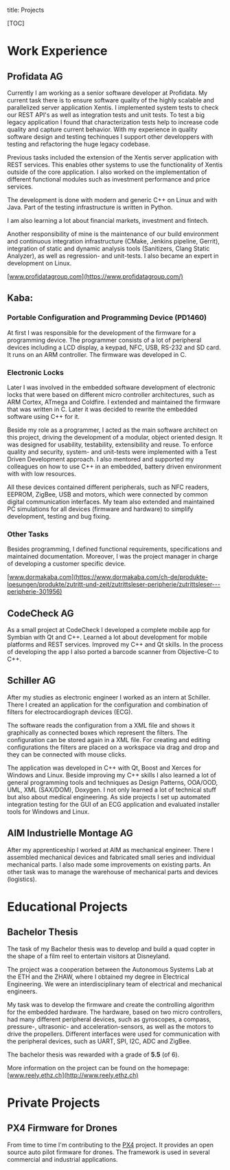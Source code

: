 title: Projects

[TOC]


# Work Experience


## Profidata AG


Currently I am working as a senior software developer at Profidata. My current task there is to ensure software quality of the highly scalable and parallelized server application Xentis. 
I implemented system tests to check our REST API's as well as integration tests and unit tests. To test a big legacy application I found that characterization tests help to increase code quality and capture current behavior. With my experience in quality
software design and testing techinques I support other developpers with testing and refactoring the huge legacy codebase.

Previous tasks included the extension of the Xentis server application with REST services. This enables other systems to
use the functionality of Xentis outside of the core application.
I also worked on the implementation of different functional modules such as investment performance and price services. 

The development is done with modern and generic C++ on Linux and with Java. Part of the testing infrastructure is written in Python.

I am also learning a lot about financial markets, investment and fintech.

Another responsibility of mine is the maintenance of our build environment and continuous integration infrastructure (CMake, Jenkins pipeline, Gerrit), integration of static and dynamic analysis tools (Sanitizers, Clang Static Analyzer), as well as regression- and unit-tests. I also became an expert in development on Linux.

[www.profidatagroup.com](https://www.profidatagroup.com/)

## Kaba:

### Portable Configuration and Programming Device (PD1460)
At first I was responsible for the development of the firmware for a programming device. The programmer consists of a lot of peripheral devices including a LCD display, a keypad, NFC, USB, RS-232 and SD card. It runs on an ARM controller. The firmware was developed in C.

### Electronic Locks

Later I was involved in the embedded software development of electronic locks that were based on different micro controller architectures, such as ARM Cortex, ATmega and Coldfire. I extended and maintained the firmware that was written in C. Later it was decided to rewrite the embedded software using C++ for it.

Beside my role as a programmer, I acted as the main software architect on this project, driving the development of a modular, object oriented design. It was designed for usability, testability, extensibility and reuse. To enforce quality and security, system- and unit-tests were implemented with a Test Driven Development approach. I also mentored and supported my colleagues on how to use C++ in an embedded, battery driven environment with with low resources.

All these devices contained different peripherals, such as NFC readers, EEPROM, ZigBee, USB and motors, which were connected by common digital communication interfaces. My team also extended and maintained PC simulations for all devices (firmware and hardware) to simplify development, testing and bug fixing.

### Other Tasks
Besides programming, I defined functional requirements, specifications and maintained documentation. Moreover, I was the project manager in charge of developing a customer specific device.


[www.dormakaba.com](https://www.dormakaba.com/ch-de/produkte-loesungen/produkte/zutritt-und-zeit/zutrittsleser-peripherie/zutrittsleser---peripherie-301956)




## CodeCheck AG
As a small project at CodeCheck I developed a
complete mobile app for Symbian with Qt and C++. Learned a lot about development for mobile platforms and REST services. Improved my C++ and Qt skills. In the process of developing the app I also ported a barcode scanner from Objective-C to C++.


## Schiller AG
After my studies as electronic engineer I worked as an intern at Schiller.
There I created an application for the configuration and combination of filters for electrocardiograph devices (ECG). 

The software reads the configuration from a XML file and shows it graphically as connected boxes which represent the filters. The configuration can be stored again in a XML file. For creating and editing configurations the filters are placed on a workspace via drag and drop and they can be connected with mouse clicks.

The application was developed in C++ with Qt, Boost and Xerces for Windows and Linux.
Beside improving my C++ skills I also learned a lot of general programming tools and techniques as Design Patterns, OOA/OOD, UML, XML (SAX/DOM), Doxygen.
I not only learned a lot of technical stuff but also about medical engineering.
As side projects I set up automated integration testing for the GUI of an ECG application and evaluated installer tools for Windows and Linux.


## AIM Industrielle Montage AG

After my apprenticeship I worked at AIM as mechanical engineer.
There I assembled mechanical devices and fabricated small series and individual mechanical parts. I also made some improvements on existing parts.
An other task was to manage the warehouse of mechanical parts and devices (logistics).


# Educational Projects

## Bachelor Thesis

The task of my Bachelor thesis was to develop and build a quad copter in the shape of a film reel to entertain visitors at Disneyland.

The project was a cooperation between the Autonomous Systems Lab at the ETH and the ZHAW, where I obtained my degree in Electrical Engineering.
We were an interdisciplinary team of electrical and mechanical engineers.

My task was to develop the firmware and create the controlling algorithm for the embedded hardware. The hardware, based on two micro controllers, had many different peripheral devices, such as gyroscopes, a compass, pressure-, ultrasonic- and acceleration-sensors, as well as the motors to drive the propellers. Different interfaces were used for communication with the peripheral devices, such as UART, SPI, I2C, ADC and ZigBee.

The bachelor thesis was rewarded with a grade of **5.5** (of 6).

More information on the project can be found on the homepage: [www.reely.ethz.ch](http://www.reely.ethz.ch)


# Private Projects

## PX4 Firmware for Drones

From time to time I'm contributing to the [PX4](https://px4.io/) project. It provides an open source auto pilot firmware for drones. The framework is used in several
commercial and industrial applications.
